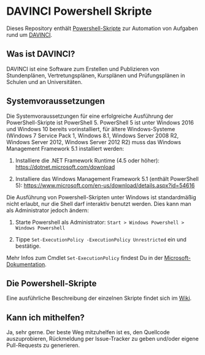 # DAVINCI Powershell Skripte

Dieses Repository enthält [Powershell-Skripte](https://docs.microsoft.com/de-de/powershell/scripting/getting-started/getting-started-with-windows-powershell) zur Automation von Aufgaben rund um [DAVINCI](https://davinci.stueber.de).

## Was ist DAVINCI?

DAVINCI ist eine Software zum Erstellen und Publizieren von Stundenplänen, Vertretungsplänen, Kursplänen und Prüfungsplänen in Schulen und an Universitäten. 

## Systemvoraussetzungen

Die Systemvoraussetzungen für eine erfolgreiche Ausführung der PowerShell-Skripte ist PowerShell 5. PowerShell 5 ist unter Windows 2016 und Windows 10 bereits vorinstalliert, für ältere Windows-Systeme (Windows 7 Service Pack 1, Windows 8.1, Windows Server 2008 R2, Windows Server 2012, Windows Server 2012 R2) muss das Windows Management Framework 5.1 installiert werden:

1. Installiere die .NET Framework Runtime (4.5 oder höher): https://dotnet.microsoft.com/download

2. Installiere das Windows Management Framework 5.1 (enthält PowerShell 5): https://www.microsoft.com/en-us/download/details.aspx?id=54616

Die Ausführung von Powershell-Skripten unter Windows ist standardmäßig nicht erlaubt, nur die Shell darf interaktiv benutzt werden. Dies kann man als Administrator jedoch ändern:

1. Starte Powershell als Administrator: `Start > Windows Powershell > Windows Powershell`

2. Tippe `Set-ExecutionPolicy -ExecutionPolicy Unrestricted` ein und bestätige.

Mehr Infos zum Cmdlet `Set-ExecutionPolicy` findest Du in der [Microsoft-Dokumentation](https://docs.microsoft.com/en-us/powershell/module/microsoft.powershell.security/set-executionpolicy?view=powershell-6).

## Die Powershell-Skripte

Eine ausführliche Beschreibung der einzelnen Skripte findet sich im [Wiki](https://github.com/stuebersystems/davinci.powershell/wiki).

## Kann ich mithelfen?

Ja, sehr gerne. Der beste Weg mitzuhelfen ist es, den Quellcode auszuprobieren, Rückmeldung per Issue-Tracker zu geben und/oder eigene Pull-Requests zu generieren.
